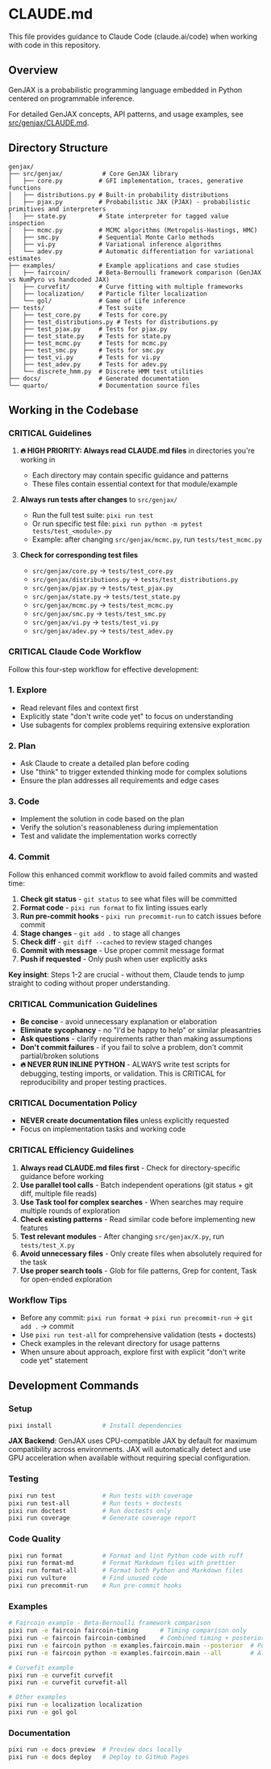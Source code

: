 # CLAUDE.md

This file provides guidance to Claude Code (claude.ai/code) when working with code in this repository.

## Overview

GenJAX is a probabilistic programming language embedded in Python centered on programmable inference.

For detailed GenJAX concepts, API patterns, and usage examples, see [src/genjax/CLAUDE.md](src/genjax/CLAUDE.md).

## Directory Structure

```
genjax/
├── src/genjax/           # Core GenJAX library
│   ├── core.py          # GFI implementation, traces, generative functions
│   ├── distributions.py # Built-in probability distributions
│   ├── pjax.py          # Probabilistic JAX (PJAX) - probabilistic primitives and interpreters
│   ├── state.py         # State interpreter for tagged value inspection
│   ├── mcmc.py          # MCMC algorithms (Metropolis-Hastings, HMC)
│   ├── smc.py           # Sequential Monte Carlo methods
│   ├── vi.py            # Variational inference algorithms
│   └── adev.py          # Automatic differentiation for variational estimates
├── examples/            # Example applications and case studies
│   ├── faircoin/        # Beta-Bernoulli framework comparison (GenJAX vs NumPyro vs handcoded JAX)
│   ├── curvefit/        # Curve fitting with multiple frameworks
│   ├── localization/    # Particle filter localization
│   └── gol/             # Game of Life inference
├── tests/               # Test suite
│   ├── test_core.py     # Tests for core.py
│   ├── test_distributions.py # Tests for distributions.py
│   ├── test_pjax.py     # Tests for pjax.py
│   ├── test_state.py    # Tests for state.py
│   ├── test_mcmc.py     # Tests for mcmc.py
│   ├── test_smc.py      # Tests for smc.py
│   ├── test_vi.py       # Tests for vi.py
│   ├── test_adev.py     # Tests for adev.py
│   └── discrete_hmm.py  # Discrete HMM test utilities
├── docs/                # Generated documentation
└── quarto/              # Documentation source files
```

## Working in the Codebase

### CRITICAL Guidelines

1. **🔥 HIGH PRIORITY: Always read CLAUDE.md files** in directories you're working in

   - Each directory may contain specific guidance and patterns
   - These files contain essential context for that module/example

2. **Always run tests after changes** to `src/genjax/`

   - Run the full test suite: `pixi run test`
   - Or run specific test file: `pixi run python -m pytest tests/test_<module>.py`
   - Example: after changing `src/genjax/mcmc.py`, run `tests/test_mcmc.py`

3. **Check for corresponding test files**
   - `src/genjax/core.py` → `tests/test_core.py`
   - `src/genjax/distributions.py` → `tests/test_distributions.py`
   - `src/genjax/pjax.py` → `tests/test_pjax.py`
   - `src/genjax/state.py` → `tests/test_state.py`
   - `src/genjax/mcmc.py` → `tests/test_mcmc.py`
   - `src/genjax/smc.py` → `tests/test_smc.py`
   - `src/genjax/vi.py` → `tests/test_vi.py`
   - `src/genjax/adev.py` → `tests/test_adev.py`

### CRITICAL Claude Code Workflow

Follow this four-step workflow for effective development:

### 1. Explore

- Read relevant files and context first
- Explicitly state "don't write code yet" to focus on understanding
- Use subagents for complex problems requiring extensive exploration

### 2. Plan

- Ask Claude to create a detailed plan before coding
- Use "think" to trigger extended thinking mode for complex solutions
- Ensure the plan addresses all requirements and edge cases

### 3. Code

- Implement the solution in code based on the plan
- Verify the solution's reasonableness during implementation
- Test and validate the implementation works correctly

### 4. Commit

Follow this enhanced commit workflow to avoid failed commits and wasted time:

1. **Check git status** - `git status` to see what files will be committed
2. **Format code** - `pixi run format` to fix linting issues early
3. **Run pre-commit hooks** - `pixi run precommit-run` to catch issues before commit
4. **Stage changes** - `git add .` to stage all changes
5. **Check diff** - `git diff --cached` to review staged changes
6. **Commit with message** - Use proper commit message format
7. **Push if requested** - Only push when user explicitly asks

**Key insight**: Steps 1-2 are crucial - without them, Claude tends to jump straight to coding without proper understanding.

### CRITICAL Communication Guidelines

- **Be concise** - avoid unnecessary explanation or elaboration
- **Eliminate sycophancy** - no "I'd be happy to help" or similar pleasantries
- **Ask questions** - clarify requirements rather than making assumptions
- **Don't commit failures** - if you fail to solve a problem, don't commit partial/broken solutions
- **🔥 NEVER RUN INLINE PYTHON** - ALWAYS write test scripts for debugging, testing imports, or validation. This is CRITICAL for reproducibility and proper testing practices.

### CRITICAL Documentation Policy

- **NEVER create documentation files** unless explicitly requested
- Focus on implementation tasks and working code

### CRITICAL Efficiency Guidelines

1. **Always read CLAUDE.md files first** - Check for directory-specific guidance before working
2. **Use parallel tool calls** - Batch independent operations (git status + git diff, multiple file reads)
3. **Use Task tool for complex searches** - When searches may require multiple rounds of exploration
4. **Check existing patterns** - Read similar code before implementing new features
5. **Test relevant modules** - After changing `src/genjax/X.py`, run `tests/test_X.py`
6. **Avoid unnecessary files** - Only create files when absolutely required for the task
7. **Use proper search tools** - Glob for file patterns, Grep for content, Task for open-ended exploration

### Workflow Tips

- Before any commit: `pixi run format` → `pixi run precommit-run` → `git add .` → commit
- Use `pixi run test-all` for comprehensive validation (tests + doctests)
- Check examples in the relevant directory for usage patterns
- When unsure about approach, explore first with explicit "don't write code yet" statement

## Development Commands

### Setup

```bash
pixi install              # Install dependencies
```

**JAX Backend**: GenJAX uses CPU-compatible JAX by default for maximum compatibility across environments. JAX will automatically detect and use GPU acceleration when available without requiring special configuration.

### Testing

```bash
pixi run test             # Run tests with coverage
pixi run test-all         # Run tests + doctests
pixi run doctest          # Run doctests only
pixi run coverage         # Generate coverage report
```

### Code Quality

```bash
pixi run format           # Format and lint Python code with ruff
pixi run format-md        # Format Markdown files with prettier
pixi run format-all       # Format both Python and Markdown files
pixi run vulture          # Find unused code
pixi run precommit-run    # Run pre-commit hooks
```

### Examples

```bash
# Faircoin example - Beta-Bernoulli framework comparison
pixi run -e faircoin faircoin-timing      # Timing comparison only
pixi run -e faircoin faircoin-combined    # Combined timing + posterior figure (recommended)
pixi run -e faircoin python -m examples.faircoin.main --posterior  # Posterior comparison only
pixi run -e faircoin python -m examples.faircoin.main --all        # All figures

# Curvefit example
pixi run -e curvefit curvefit
pixi run -e curvefit curvefit-all

# Other examples
pixi run -e localization localization
pixi run -e gol gol
```

### Documentation

```bash
pixi run -e docs preview  # Preview docs locally
pixi run -e docs deploy   # Deploy to GitHub Pages
```
